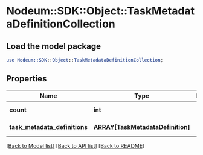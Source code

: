 # Nodeum::SDK::Object::TaskMetadataDefinitionCollection

## Load the model package
```perl
use Nodeum::SDK::Object::TaskMetadataDefinitionCollection;
```

## Properties
Name | Type | Description | Notes
------------ | ------------- | ------------- | -------------
**count** | **int** |  | [optional] [readonly] 
**task_metadata_definitions** | [**ARRAY[TaskMetadataDefinition]**](TaskMetadataDefinition.md) |  | [optional] [readonly] 

[[Back to Model list]](../README.md#documentation-for-models) [[Back to API list]](../README.md#documentation-for-api-endpoints) [[Back to README]](../README.md)


